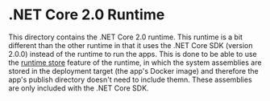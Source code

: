 # .NET Core 2.0 Runtime
This directory contains the .NET Core 2.0 runtime. This runtime is a bit different than the other runtime in that it uses the .NET Core SDK (version 2.0.0) instead of the runtime to run the apps. This is done to be able to use the [runtime store](https://docs.microsoft.com/en-us/dotnet/core/deploying/runtime-store) feature of the runtime, in which the system assemblies are stored in the deployment target (the app's Docker image) and therefore the app's publish directory doesn't need to include themn. These assemblies are only included with the .NET Core SDK.
